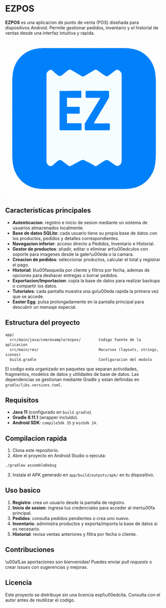 # EZPOS

**EZPOS** es una aplicacion de punto de venta (POS) diseñada para dispositivos Android. Permite gestionar pedidos, inventario y el historial de ventas desde una interfaz intuitiva y rapida.

![Logo](app/src/main/res/drawable/iconoezpos.png)

## Caracteristicas principales

- **Autenticacion**: registro e inicio de sesion mediante un sistema de usuarios almacenados localmente.
- **Base de datos SQLite**: cada usuario tiene su propia base de datos con los productos, pedidos y detalles correspondientes.
- **Navegacion inferior**: acceso directo a Pedidos, Inventario e Historial.
- **Gestor de productos**: añadir, editar o eliminar art\u00edculos con soporte para imagenes desde la galer\u00eda o la camara.
- **Creacion de pedidos**: seleccionar productos, calcular el total y registrar el pago.
- **Historial**: b\u00fasqueda por cliente y filtros por fecha, ademas de opciones para deshacer entregas o borrar pedidos.
- **Exportacion/Importacion**: copia la base de datos para realizar backups o compartir los datos.
- **Tutoriales**: cada pantalla muestra una gu\u00eda rapida la primera vez que se accede.
- **Easter Egg**: pulsa prolongadamente en la pantalla principal para descubrir un mensaje especial.

## Estructura del proyecto

```
app/
  src/main/java/com/example/ezpos/        Codigo fuente de la aplicacion
  src/main/res/                           Recursos (layouts, strings, iconos)
  build.gradle                            Configuracion del modulo
```

El codigo esta organizado en paquetes que separan actividades, fragmentos, modelos de datos y utilidades de base de datos. Las dependencias se gestionan mediante Gradle y estan definidas en `gradle/libs.versions.toml`.

## Requisitos

- **Java 11** (configurado en `build.gradle`).
- **Gradle 8.11.1** (wrapper incluido).
- **Android SDK**: `compileSdk 35` y `minSdk 24`.

## Compilacion rapida

1. Clona este repositorio.
2. Abre el proyecto en Android Studio o ejecuta:

```bash
./gradlew assembleDebug
```

3. Instala el APK generado en `app/build/outputs/apk/` en tu dispositivo.

## Uso basico

1. **Registro**: crea un usuario desde la pantalla de registro.
2. **Inicio de sesion**: ingresa tus credenciales para acceder al men\u00fa principal.
3. **Pedidos**: consulta pedidos pendientes o crea uno nuevo.
4. **Inventario**: administra productos y exporta/importa la base de datos si es necesario.
5. **Historial**: revisa ventas anteriores y filtra por fecha o cliente.

## Contribuciones

\u00a1Las aportaciones son bienvenidas! Puedes enviar *pull requests* o crear *issues* con sugerencias y mejoras.

## Licencia

Este proyecto se distribuye sin una licencia expl\u00edcita. Consulta con el autor antes de reutilizar el codigo.


